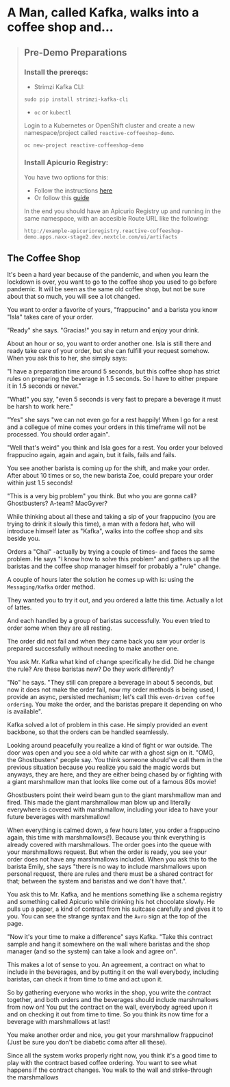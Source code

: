 # A Man, called Kafka, walks into a coffee shop and...

> ## Pre-Demo Preparations
>
> ### Install the prereqs:
>
> * Strimzi Kafka CLI:
>
> `sudo pip install strimzi-kafka-cli`
>
> * `oc` or `kubectl`
>
> Login to a Kubernetes or OpenShift cluster and create a new namespace/project called `reactive-coffeeshop-demo`.
>
> `oc new-project reactive-coffeeshop-demo`
>
> ### Install Apicurio Registry:
>
> You have two options for this:
>
> * Follow the instructions [here](https://access.redhat.com/documentation/en-us/red_hat_integration/2020-q4/html/getting_started_with_service_registry/installing-registry-ocp)
> * Or follow this [guide](https://www.apicur.io/registry/docs/apicurio-registry/2.0.0.Final/getting-started/assembly-installing-registry-openshift.html)
>
> In the end you should have an Apicurio Registry up and running in the same namespace, with an accesible Route URL like the following:
>
> `http://example-apicurioregistry.reactive-coffeeshop-demo.apps.naxx-stage2.dev.nextcle.com/ui/artifacts`
>
## The Coffee Shop

It's been a hard year because of the pandemic, and when you learn the lockdown is over, you want to go to the coffee shop you used to go before pandemic.
It will be seen as the same old coffee shop, but not be sure about that so much, you will see a lot changed.

You want to order a favorite of yours, "frappucino" and a barista you know "Isla" takes care of your order.

"Ready" she says. "Gracias!" you say in return and enjoy your drink.

About an hour or so, you want to order another one. Isla is still there and ready take care of your order, but she can fulfill your request somehow.
When you ask this to her, she simply says:

"I have a preparation time around 5 seconds, but this coffee shop has strict rules on preparing the beverage in 1.5 seconds.
So I have to either prepare it in 1.5 seconds or never."

"What!" you say, "even 5 seconds is very fast to prepare a beverage it must be harsh to work here."

"Yes" she says "we can not even go for a rest happily! When I go for a rest and a collegue of mine comes your orders in this timeframe will not be processed.
You should order again".

"Well that's weird" you think and Isla goes for a rest.
You order your beloved frappucino again, again and again, but it fails, fails and fails.

You see another barista is coming up for the shift, and make your order.
After about 10 times or so, the new barista Zoe, could prepare your order within just 1.5 seconds!

"This is a very big problem" you think. But who you are gonna call? Ghostbusters? A-team? MacGyver?

While thinking about all these and taking a sip of your frappucino (you are trying to drink it slowly this time),
a man with a fedora hat, who will introduce himself later as "Kafka", walks into the coffee shop and sits beside you.

Orders a "Chai" -actually by trying a couple of times- and faces the same problem.
He says "I know how to solve this problem" and gathers up all the baristas and the coffee shop manager himself for probably a "rule" change.

A couple of hours later the solution he comes up with is: using the `Messaging/Kafka` order method.

They wanted you to try it out, and you ordered a latte this time. Actually a lot of lattes.

And each handled by a group of baristas successfully.
You even tried to order some when they are all resting.

The order did not fail and when they came back you saw your order is prepared successfully without needing to make another one.

You ask Mr. Kafka what kind of change specifically he did.
Did he change the rule? Are these baristas new?
Do they work differently?

"No" he says. "They still can prepare a beverage in about 5 seconds, but now it does not make the order fail, now my order methods is being used,
I provide an async, persisted mechanism; let's call this `even-driven coffee ordering`.
You make the order, and the baristas prepare it depending on who is available".

Kafka solved a lot of problem in this case. He simply provided an event backbone, so that the orders can be handled seamlessly.

Looking around peacefully you realize a kind of fight or war outside.
The door was open and you see a old white car with a ghost sign on it.
"OMG, the Ghostbusters" people say.
You think someone should've call them in the previous situation because you realize you said the magic words
but anyways, they are here, and they are either being chased by or fighting with a giant marshmallow man that looks like come out of a famous 80s movie!

Ghostbusters point their weird beam gun to the giant marshmallow man and fired.
This made the giant marshmallow man blow up and literally everywhere is covered with marshmallow, including your idea to have your future beverages with marshmallow!

When everything is calmed down, a few hours later, you order a frappucino again, this time with marshmallows(!).
Because you think everything is already covered with marshmallows.
The order goes into the queue with your marshmallows request.
But when the order is ready, you see your order does not have any marshmallows included.
When you ask this to the barista Emily, she says "there is no way to include marshmallows upon personal request, there are rules and there must be a shared contract for that; between the system and baristas and we don't have that.".

You ask this to Mr. Kafka, and he mentions something like a schema registry and something called Apicurio while drinking his hot chocolate slowly.
He pulls up a paper, a kind of contract from his suitcase carefully and gives it to you.
You can see the strange syntax and the `Avro` sign at the top of the page.

"Now it's your time to make a difference" says Kafka.
"Take this contract sample and hang it somewhere on the wall where baristas and the shop manager (and so the system) can take a look and agree on".

This makes a lot of sense to you. An agreement, a contract on what to include in the beverages, and by putting it on the wall everybody, including baristas, can check it from time to time and act upon it.

So by gathering everyone who works in the shop, you write the contract together, and both orders and the beverages should include marshmallows from now on!
You put the contract on the wall, everybody agreed upon it and on checking it out from time to time. So you think its now time for a beverage with marshmallows at last!

You make another order and nice, you get your marshmallow frappucino! (Just be sure you don't be diabetic coma after all these).

Since all the system works properly right now, you think it's a good time to play with the contract based coffee ordering.
You want to see what happens if the contract changes.
You walk to the wall and strike-through the marshmallows